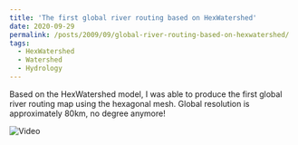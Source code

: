 ```yaml
---
title: 'The first global river routing based on HexWatershed'
date: 2020-09-29
permalink: /posts/2009/09/global-river-routing-based-on-hexwatershed/
tags:
  - HexWatershed
  - Watershed
  - Hydrology
---
```

Based on the HexWatershed model, I was able to produce the first global river routing map using the hexagonal mesh. Global resolution is approximately 80km, no degree anymore!

![Video]({https://youtu.be/t86fTpJX9Es})